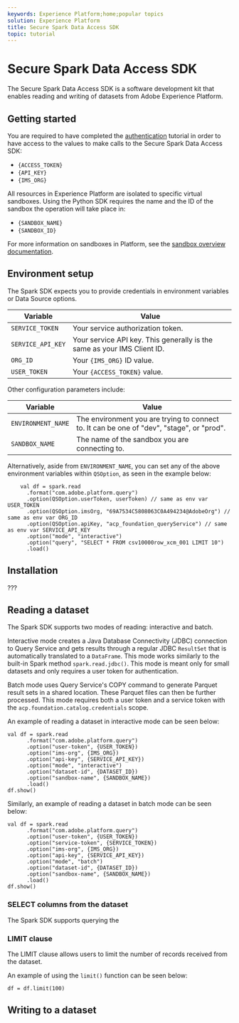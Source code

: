 ```yaml
---
keywords: Experience Platform;home;popular topics
solution: Experience Platform
title: Secure Spark Data Access SDK
topic: tutorial
---
```


# Secure Spark Data Access SDK

The Secure Spark Data Access SDK is a software development kit that enables reading and writing of datasets from Adobe Experience Platform.

## Getting started

You are required to have completed the [authentication](../../tutorials/authentication.md) tutorial in order to have access to the values to make calls to the Secure Spark Data Access SDK:

- `{ACCESS_TOKEN}`
- `{API_KEY}`
- `{IMS_ORG}`

All resources in Experience Platform are isolated to specific virtual sandboxes. Using the Python SDK requires the name and the ID of the sandbox the operation will take place in:

- `{SANDBOX_NAME}`
- `{SANDBOX_ID}`

For more information on sandboxes in Platform, see the [sandbox overview documentation](../../sandboxes/home.md). 

## Environment setup

The Spark SDK expects you to provide credentials in environment variables or Data Source options.

| Variable | Value |
| -------- | ----- | 
| `SERVICE_TOKEN` | Your service authorization token. |
| `SERVICE_API_KEY` | Your service API key. This generally is the same as your IMS Client ID. |
| `ORG_ID` | Your `{IMS_ORG}` ID value. |
| `USER_TOKEN` | Your `{ACCESS_TOKEN}` value. |

Other configuration parameters include:

| Variable | Value |
| -------- | ----- |
| `ENVIRONMENT_NAME` | The environment you are trying to connect to. It can be one of "dev", "stage", or "prod". |
| `SANDBOX_NAME` | The name of the sandbox you are connecting to. |

Alternatively, aside from `ENVIRONMENT_NAME`, you can set any of the above environment variables within `QSOption`, as seen in the example below:

```spark
    val df = spark.read
      .format("com.adobe.platform.query")
      .option(QSOption.userToken, userToken) // same as env var USER_TOKEN
      .option(QSOption.imsOrg, "69A7534C5808063C0A494234@AdobeOrg") // same as env var ORG_ID
      .option(QSOption.apiKey, "acp_foundation_queryService") // same as env var SERVICE_API_KEY
      .option("mode", "interactive")
      .option("query", "SELECT * FROM csv10000row_xcm_001 LIMIT 10")
      .load()
```

## Installation

???

## Reading a dataset

The Spark SDK supports two modes of reading: interactive and batch.

Interactive mode creates a Java Database Connectivity (JDBC) connection to Query Service and gets results through a regular JDBC `ResultSet` that is automatically translated to a `DataFrame`. This mode works similarly to the built-in Spark method `spark.read.jdbc()`. This mode is meant only for small datasets and only requires a user token for authentication.

Batch mode uses Query Service's COPY command to generate Parquet result sets in a shared location. These Parquet files can then be further processed. This mode requires both a user token and a service token with the `acp.foundation.catalog.credentials` scope.

An example of reading a dataset in interactive mode can be seen below:

```spark
val df = spark.read
      .format("com.adobe.platform.query")
      .option("user-token", {USER_TOKEN})
      .option("ims-org", {IMS_ORG})
      .option("api-key", {SERVICE_API_KEY})
      .option("mode", "interactive")
      .option("dataset-id", {DATASET_ID})
      .option("sandbox-name", {SANDBOX_NAME})
      .load()
df.show()
```

Similarly, an example of reading a dataset in batch mode can be seen below:

```spark
val df = spark.read
      .format("com.adobe.platform.query")
      .option("user-token", {USER_TOKEN})
      .option("service-token", {SERVICE_TOKEN})
      .option("ims-org", {IMS_ORG})
      .option("api-key", {SERVICE_API_KEY})
      .option("mode", "batch")
      .option("dataset-id", {DATASET_ID})
      .option("sandbox-name", {SANDBOX_NAME})
      .load()
df.show()
```

### SELECT columns from the dataset

The Spark SDK supports querying the 

### LIMIT clause

The LIMIT clause allows users to limit the number of records received from the dataset.

An example of using the `limit()` function can be seen below:

```spark
df = df.limit(100)
```

## Writing to a dataset